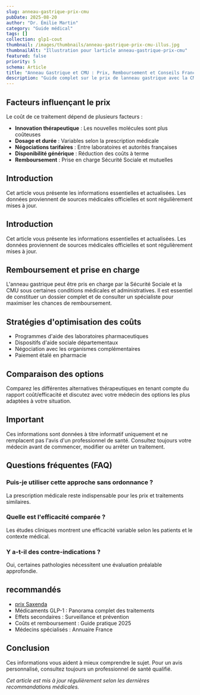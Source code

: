 ```yaml
---
slug: anneau-gastrique-prix-cmu
pubDate: 2025-08-20
author: "Dr. Émilie Martin"
category: "Guide médical"
tags: []
collection: glp1-cout
thumbnail: /images/thumbnails/anneau-gastrique-prix-cmu-illus.jpg
thumbnailAlt: "Illustration pour larticle anneau-gastrique-prix-cmu"
featured: false
priority: 5
schema: Article
title: "Anneau Gastrique et CMU : Prix, Remboursement et Conseils France 2025"
description: "Guide complet sur le prix de lanneau gastrique avec la CMU en France 2025. Détail des tarifs, remboursement, comparatif et conseils pour optimiser le coût."
---
```


## Facteurs influençant le prix

Le coût de ce traitement dépend de plusieurs facteurs :

- **Innovation thérapeutique** : Les nouvelles molécules sont plus coûteuses
- **Dosage et durée** : Variables selon la prescription médicale
- **Négociations tarifaires** : Entre laboratoires et autorités françaises
- **Disponibilité générique** : Réduction des coûts à terme
- **Remboursement** : Prise en charge Sécurité Sociale et mutuelles




## Introduction

Cet article vous présente les informations essentielles et actualisées. Les données proviennent de sources médicales officielles et sont régulièrement mises à jour.

## Introduction

Cet article vous présente les informations essentielles et actualisées. Les données proviennent de sources médicales officielles et sont régulièrement mises à jour.

## Remboursement et prise en charge

L'anneau gastrique peut être pris en charge par la Sécurité Sociale et la CMU sous certaines conditions médicales et administratives. Il est essentiel de constituer un dossier complet et de consulter un spécialiste pour maximiser les chances de remboursement.

## Stratégies d'optimisation des coûts

- Programmes d'aide des laboratoires pharmaceutiques
- Dispositifs d'aide sociale départementaux
- Négociation avec les organismes complémentaires
- Paiement étalé en pharmacie

## Comparaison des options

Comparez les différentes alternatives thérapeutiques en tenant compte du rapport coût/efficacité et discutez avec votre médecin des options les plus adaptées à votre situation.

## Important

 Ces informations sont données à titre informatif uniquement et ne remplacent pas l'avis d'un professionnel de santé. Consultez toujours votre médecin avant de commencer, modifier ou arrêter un traitement.

## Questions fréquentes (FAQ)

### Puis-je utiliser cette approche sans ordonnance ?
La prescription médicale reste indispensable pour les prix et traitements similaires.

### Quelle est l'efficacité comparée ?
Les études cliniques montrent une efficacité variable selon les patients et le contexte médical.

### Y a-t-il des contre-indications ?
Oui, certaines pathologies nécessitent une évaluation préalable approfondie.

##  recommandés

- [prix Saxenda](../medicaments-glp1/saxenda-prix/)
- Médicaments GLP-1 : Panorama complet des traitements
- Effets secondaires : Surveillance et prévention
- Coûts et remboursement : Guide pratique 2025
- Médecins spécialisés : Annuaire France

## Conclusion

Ces informations vous aident à mieux comprendre le sujet. Pour un avis personnalisé, consultez toujours un professionnel de santé qualifié.

*Cet article est mis à jour régulièrement selon les dernières recommandations médicales.*